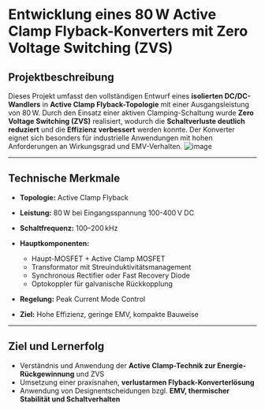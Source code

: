 # Entwicklung eines 80 W Active Clamp Flyback-Konverters mit Zero Voltage Switching (ZVS)

## Projektbeschreibung

Dieses Projekt umfasst den vollständigen Entwurf eines **isolierten DC/DC-Wandlers** in **Active Clamp Flyback-Topologie** mit einer Ausgangsleistung von 80 W. Durch den Einsatz einer aktiven Clamping-Schaltung wurde **Zero Voltage Switching (ZVS)** realisiert, wodurch die **Schaltverluste deutlich reduziert** und die **Effizienz verbessert** werden konnte. Der Konverter eignet sich besonders für industrielle Anwendungen mit hohen Anforderungen an Wirkungsgrad und EMV-Verhalten.
![image](https://github.com/user-attachments/assets/3e5d53e7-574b-427a-bab7-d23ec5e509e0)

---

## Technische Merkmale

* **Topologie:** Active Clamp Flyback
* **Leistung:** 80 W bei Eingangsspannung 100-400 V DC
* **Schaltfrequenz:** 100–200 kHz
* **Hauptkomponenten:**

  * Haupt-MOSFET + Active Clamp MOSFET
  * Transformator mit Streuinduktivitätsmanagement
  * Synchronous Rectifier oder Fast Recovery Diode
  * Optokoppler für galvanische Rückkopplung
* **Regelung:** Peak Current Mode Control
* **Ziel:** Hohe Effizienz, geringe EMV, kompakte Bauweise
---

## Ziel und Lernerfolg

* Verständnis und Anwendung der **Active Clamp-Technik zur Energie-Rückgewinnung** und ZVS
* Umsetzung einer praxisnahen, **verlustarmen Flyback-Konverterlösung**
* Anwendung von Designentscheidungen bzgl. **EMV, thermischer Stabilität und Schaltverhalten**


